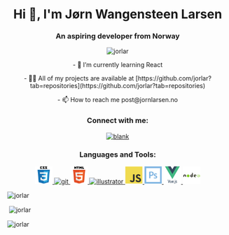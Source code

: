 <h1 align="center">Hi 👋, I'm Jørn Wangensteen Larsen</h1>
<h3 align="center">An aspiring developer from Norway</h3>

<p align="center"> <img src="https://komarev.com/ghpvc/?username=jorlar&label=Profile%20views&color=0e75b6&style=flat" alt="jorlar" /> </p>

<p align="center">- 🌱 I’m currently learning React</p>

<p align="center">- 👨‍💻 All of my projects are available at [https://github.com/jorlar?tab=repositories](https://github.com/jorlar?tab=repositories)</p>

<p align="center">- 📫 How to reach me post@jornlarsen.no</p>

<h3 align="center">Connect with me:</h3>
<p align="center">
<a href="https://www.linkedin.com/in/j%C3%B8rn-erlend-wangensteen-larsen-9633aa20/" target="blank"><img align="center" src="https://raw.githubusercontent.com/rahuldkjain/github-profile-readme-generator/master/src/images/icons/Social/linked-in-alt.svg" alt="blank" height="30" width="40" /></a>
</p>

<h3 align="center">Languages and Tools:</h3>
<p align="center"> <a href="https://www.w3schools.com/css/" target="_blank" rel="noreferrer"> <img src="https://raw.githubusercontent.com/devicons/devicon/master/icons/css3/css3-original-wordmark.svg" alt="css3" width="40" height="40"/> </a> <a href="https://git-scm.com/" target="_blank" rel="noreferrer"> <img src="https://www.vectorlogo.zone/logos/git-scm/git-scm-icon.svg" alt="git" width="40" height="40"/> </a> <a href="https://www.w3.org/html/" target="_blank" rel="noreferrer"> <img src="https://raw.githubusercontent.com/devicons/devicon/master/icons/html5/html5-original-wordmark.svg" alt="html5" width="40" height="40"/> </a> <a href="https://www.adobe.com/in/products/illustrator.html" target="_blank" rel="noreferrer"> <img src="https://www.vectorlogo.zone/logos/adobe_illustrator/adobe_illustrator-icon.svg" alt="illustrator" width="40" height="40"/> </a> <a href="https://developer.mozilla.org/en-US/docs/Web/JavaScript" target="_blank" rel="noreferrer"> <img src="https://raw.githubusercontent.com/devicons/devicon/master/icons/javascript/javascript-original.svg" alt="javascript" width="40" height="40"/> </a> <a href="https://www.photoshop.com/en" target="_blank" rel="noreferrer"> <img src="https://raw.githubusercontent.com/devicons/devicon/master/icons/photoshop/photoshop-line.svg" alt="photoshop" width="40" height="40"/> </a> <a href="https://vuejs.org/" target="_blank" rel="noreferrer"> <img src="https://raw.githubusercontent.com/devicons/devicon/master/icons/vuejs/vuejs-original-wordmark.svg" alt="vuejs" width="40" height="40"/> </a> <a href="https://nodejs.org" target="_blank" rel="noreferrer"> <img src="https://raw.githubusercontent.com/devicons/devicon/master/icons/nodejs/nodejs-original-wordmark.svg" alt="nodejs" width="40" height="40"/> </a></p>

<p><img align="center" src="https://github-readme-stats.vercel.app/api/top-langs?username=jorlar&show_icons=true&locale=en&layout=compact" alt="jorlar" /></p>

<p>&nbsp;<img align="center" src="https://github-readme-stats.vercel.app/api?username=jorlar&show_icons=true&locale=en" alt="jorlar" /></p>

<p><img align="center" src="https://github-readme-streak-stats.herokuapp.com/?user=jorlar&" alt="jorlar" /></p>
